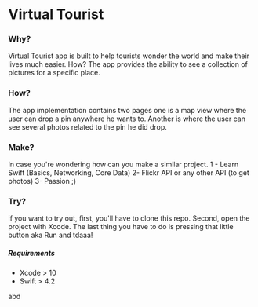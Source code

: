 # Virtual Tourist

### Why?
Virtual Tourist app is built to help tourists wonder the world and make their lives much easier. How? The app provides the ability to see a collection of pictures for a specific place.

### How?
The app implementation contains two pages one is a map view where the user can drop a pin anywhere he wants to. Another is where the user can see several photos related to the pin he did drop.

### Make?
In case you're wondering how can you make a similar project.
1 - Learn Swift (Basics, Networking, Core Data)
2- Flickr API or any other API (to get photos) 
3- Passion ;)

### Try?
if you want to try out, first, you'll have to clone this repo. Second, open the project with Xcode. The last thing you have to do is pressing that little button aka Run and tdaaa!

##### Requirements
* Xcode > 10
* Swift > 4.2


abd
